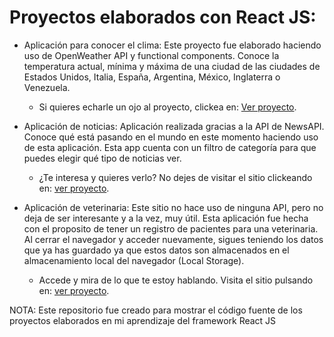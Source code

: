 # Proyectos elaborados con React JS:

* Aplicación para conocer el clima: Este proyecto fue elaborado haciendo uso de OpenWeather API y functional components. Conoce la temperatura actual, mínima y máxima de una ciudad de las ciudades de Estados Unidos, Italia, España, Argentina, México, Inglaterra o Venezuela.

   * Si quieres echarle un ojo al proyecto, clickea en: [Ver proyecto](https://reactjsclima.netlify.com/).
   
  
* Aplicación de noticias: Aplicación realizada gracias a la API de NewsAPI. Conoce qué está pasando en el mundo en este momento haciendo uso de esta aplicación. Esta app cuenta con un filtro de categoría para que puedes elegir qué tipo de noticias ver.

  * ¿Te interesa y quieres verlo? No dejes de visitar el sitio clickeando en: [ver proyecto](https://reactjsnoticias.netlify.com/).
  
  
* Aplicación de veterinaria: Este sitio no hace uso de ninguna API, pero no deja de ser interesante y a la vez, muy útil. Esta aplicación fue hecha con el proposito de tener un registro de pacientes para una veterinaria. Al cerrar el navegador y acceder nuevamente, sigues teniendo los datos que ya has guardado ya que estos datos son almacenados en el almacenamiento local del navegador (Local Storage).

  * Accede y mira de lo que te estoy hablando. Visita el sitio pulsando en: [ver proyecto](https://reactjsveterinaria.netlify.com/).
  
  
NOTA: Este repositorio fue creado para mostrar el código fuente de los proyectos elaborados en mi aprendizaje del framework React JS
